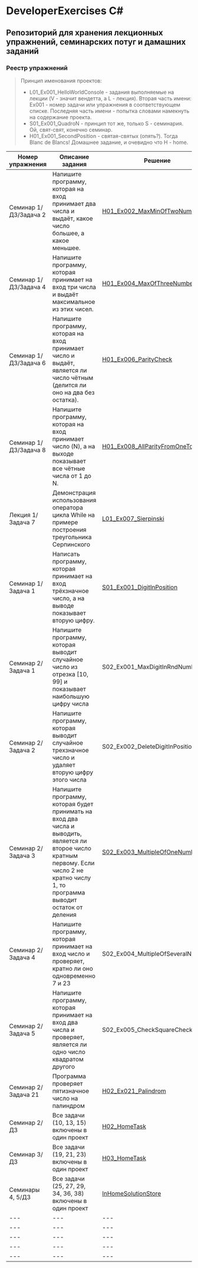 # DeveloperExercises C#
## Репозиторий для хранения лекционных упражнений, семинарских потуг и дамашних заданий
### Реестр упражнений
> Принцип именования проектов:
> - L01_Ex001_HelloWorldConsole - задания выполняемые на лекции (V - значит вендетта, а L - лекция). Вторая часть имени: Ex001 - номер задачи или упражнения в соответствующем списке. Последняя часть имени - попытка словами намекнуть на содержание проекта.
> - S01_Ex001_QuadroN - принцип тот же, только S - семинария. Ой, свят-свят, конечно семинар.
> - H01_Ex001_SecondPosition - святая-святых (опять?). Тогда Blanc de Blancs! Домашнее задание, и очевидно что H - home.

|Номер упражнения|Описание задания|Решение|Дополнительно|
|---|---|---|---|
|Семинар 1/ДЗ/Задача 2|Напишите программу, которая на вход принимает два числа и выдаёт, какое число большее, а какое меньшее.|[H01_Ex002_MaxMinOfTwoNumbers](H01_Ex002_MaxMinOfTwoNumbers/Program.cs)|---|
|Семинар 1/ДЗ/Задача 4|Напишите программу, которая принимает на вход три числа и выдаёт максимальное из этих чисел.|[H01_Ex004_MaxOfThreeNumbers](H01_Ex004_MaxOfThreeNumbers/Program.cs)|---|
|Семинар 1/ДЗ/Задача 6|Напишите программу, которая на вход принимает число и выдаёт, является ли число чётным (делится ли оно на два без остатка).|[H01_Ex006_ParityCheck](H01_Ex006_ParityCheck/Program.cs)|---|
|Семинар 1/ДЗ/Задача 8|Напишите программу, которая на вход принимает число (N), а на выходе показывает все чётные числа от 1 до N.|[H01_Ex008_AllParityFromOneToN](H01_Ex008_AllParityFromOneToN/Program.cs)|---|
|Лекция 1/Задача 7|Демонстрация использования оператора цикла While на примере построения треугольника Серпинского|[L01_Ex007_Sierpinski](L01_Ex007_Sierpinski/Program.cs)|---|
|Семинар 1/Задача 1|Написать программу, которая принимает на вход трёхзначное число, а на выводе показывает вторую цифру.|[S01_Ex001_DigitInPosition](S01_Ex001_DigitInPosition/Program.cs)|---|
|Семинар 2/Задача 1|Напишите программу, которая выводит случайное число из отрезка [10, 99] и показывает наибольшую цифру числа|S02_Ex001_MaxDigitInRndNumber|---|
|Семинар 2/Задача 2|Напишите программу, которая выводит случайное трехзначное число и удаляет вторую цифру этого числа|S02_Ex002_DeleteDigitInPosition|---|
|Семинар 2/Задача 3|Напишите программу, которая будет принимать на вход два числа и выводить, является ли второе число кратным первому. Если число 2 не кратно числу 1, то программа выводит остаток от деления|[S02_Ex003_MultipleOfOneNumber](S02_Ex003_MultipleOfOneNumber/Program.cs)|---|
|Семинар 2/Задача 4|Напишите программу, которая принимает на вход число и проверяет, кратно ли оно одновременно 7 и 23|S02_Ex004_MultipleOfSeveralNumbers|---|
|Семинар 2/Задача 5|Напишите программу, которая принимает на вход два числа и проверяет, является ли одно число квадратом другого|S02_Ex005_CheckSquareCheck|---|
|Семинар 2/Задача 21|Программа проверяет пятизначное число на палиндром|[H02_Ex021_Palindrom](H02_Ex021_Palindrom/Program.cs)|Вариант рабочий, но сырой|
|Семинар 2/ДЗ|Все задачи (10, 13, 15) включены в один проект|[H02_HomeTask](H02_HomeTask/Program.cs)|---|
|Семинар 3/ДЗ|Все задачи (19, 21, 23) включены в один проект|[H03_HomeTask](H03_HomeTask/Program.cs)|---|
|Семинары 4, 5/ДЗ|Все задачи (25, 27, 29, 34, 36, 38) включены в один проект|[InHomeSolutionStore](InHomeSolutionStore/Program.cs)|---|
|---|---|---|---|
|---|---|---|---|
|---|---|---|---|
|---|---|---|---|
|---|---|---|---|
